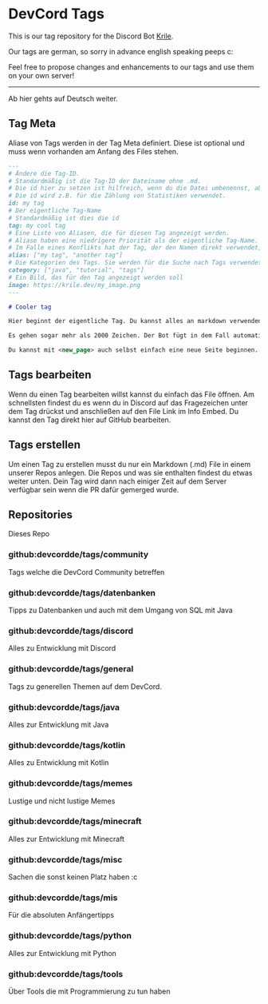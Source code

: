 # DevCord Tags

This is our tag repository for the Discord Bot [Krile](https://github.com/rainbowdashlabs/krile).

Our tags are german, so sorry in advance english speaking peeps c:

Feel free to propose changes and enhancements to our tags and use them on your own server!

---

Ab hier gehts auf Deutsch weiter.

## Tag Meta

Aliase von Tags werden in der Tag Meta definiert.
Diese ist optional und muss wenn vorhanden am Anfang des Files stehen.

```md
---
# Ändere die Tag-ID.
# Standardmäßig ist die Tag-ID der Dateiname ohne .md.
# Die id hier zu setzen ist hilfreich, wenn du die Datei umbenennst, aber die id beibehalten willst.
# Die id wird z.B. für die Zählung von Statistiken verwendet.
id: my tag
# Der eigentliche Tag-Name
# Standardmäßig ist dies die id
tag: my cool tag
# Eine Liste von Aliasen, die für diesen Tag angezeigt werden.
# Aliase haben eine niedrigere Priorität als der eigentliche Tag-Name.
# Im Falle eines Konflikts hat der Tag, der den Namen direkt verwendet, Vorrang.
alias: ["my tag", "another tag"]
# Die Kategorien des Tags. Sie werden für die Suche nach Tags verwendet und auch in der Entdeckungsfunktion eingesetzt.
category: ["java", "tutorial", "tags"]
# Ein Bild, das für den Tag angezeigt werden soll
image: https://krile.dev/my_image.png
---

# Cooler tag

Hier beginnt der eigentliche Tag. Du kannst alles an markdown verwenden was Discord her gibt!

Es gehen sogar mehr als 2000 Zeichen. Der Bot fügt in dem Fall automatisch neue Seiten hinzu.

Du kannst mit <new_page> auch selbst einfach eine neue Seite beginnen.
```

## Tags bearbeiten

Wenn du einen Tag bearbeiten willst kannst du einfach das File öffnen. 
Am schnellsten findest du es wenn du in Discord auf das Fragezeichen unter dem Tag drückst und anschließen auf den File Link im Info Embed.
Du kannst den Tag direkt hier auf GitHub bearbeiten.

## Tags erstellen

Um einen Tag zu erstellen musst du nur ein Markdown (.md) File in einem unserer Repos anlegen.
Die Repos und was sie enthalten findest du etwas weiter unten.
Dein Tag wird dann nach einiger Zeit auf dem Server verfügbar sein wenn die PR dafür gemerged wurde.

## Repositories

Dieses Repo

### github:devcordde/tags/community

Tags welche die DevCord Community betreffen

### github:devcordde/tags/datenbanken

Tipps zu Datenbanken und auch mit dem Umgang von SQL mit Java

### github:devcordde/tags/discord

Alles zu Entwicklung mit Discord

### github:devcordde/tags/general

Tags zu generellen Themen auf dem DevCord.

### github:devcordde/tags/java

Alles zur Entwicklung mit Java

### github:devcordde/tags/kotlin

Alles zu Entwicklung mit Kotlin

### github:devcordde/tags/memes

Lustige und nicht lustige Memes

### github:devcordde/tags/minecraft

Alles zur Entwicklung mit Minecraft

### github:devcordde/tags/misc

Sachen die sonst keinen Platz haben :c

### github:devcordde/tags/mis

Für die absoluten Anfängertipps


### github:devcordde/tags/python

Alles zur Entwicklung mit Python

### github:devcordde/tags/tools

Über Tools die mit Programmierung zu tun haben




